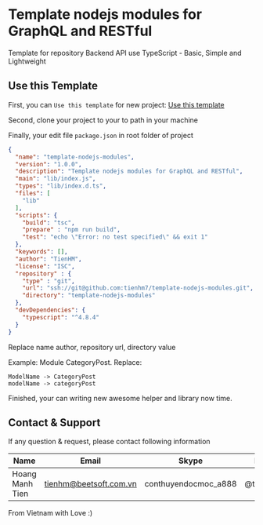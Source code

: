 # Template nodejs modules for GraphQL and RESTful

Template for repository Backend API use TypeScript - Basic, Simple and Lightweight

## Use this Template

First, you can `Use this template` for new project: [Use this template](https://github.com/tienhm7/template-nodejs-modules.git/generate)

Second, clone your project to your to path in your machine

Finally, your edit file `package.json` in root folder of project

```json
{
  "name": "template-nodejs-modules",
  "version": "1.0.0",
  "description": "Template nodejs modules for GraphQL and RESTful",
  "main": "lib/index.js",
  "types": "lib/index.d.ts",
  "files": [
    "lib"
  ],
  "scripts": {
    "build": "tsc",
    "prepare" : "npm run build",
    "test": "echo \"Error: no test specified\" && exit 1"
  },
  "keywords": [],
  "author": "TienHM",
  "license": "ISC",
  "repository" : {
    "type" : "git",
    "url": "ssh://git@github.com:tienhm7/template-nodejs-modules.git",
    "directory": "template-nodejs-modules"
  },
  "devDependencies": {
    "typescript": "^4.8.4"
  }
}
```

Replace name author, repository url, directory value

Example: Module CategoryPost. Replace:

```
ModelName -> CategoryPost
modelName -> categoryPost
```

Finished, your can writing new awesome helper and library now time.

## Contact & Support

If any question & request, please contact following information

| Name            | Email                  | Skype                | Facebook       |
|-----------------|------------------------|----------------------|----------------|
| Hoang Manh Tien | tienhm@beetsoft.com.vn | conthuyendocmoc_a888 | @tiencntt2hust |

From Vietnam with Love :)